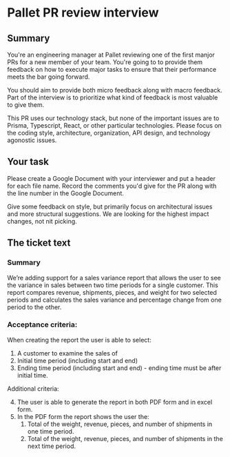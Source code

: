 # Pallet PR review interview

## Summary

You're an engineering manager at Pallet reviewing one of the first manjor PRs for a new member of your team. You're going to to provide them feedback on how to execute major tasks to ensure that their performance meets the bar going forward. 

You should aim to provide both micro feedback along with macro feedback. Part of the interview is to prioritize what kind of feedback is most valuable to give them. 

This PR uses our technology stack, but none of the important issues are  to Prisma, Typescript, React, or other particular technologies. Please focus on the coding style, architecture, organization, API design, and technology agonostic issues.

## Your task

Please create a Google Document with your interviewer and put a header for each file name. Record the comments you'd give for the PR along with the line number in the Google Document. 

Give some feedback on style, but primarily focus on architectural issues and more structural suggestions. We are looking for the highest impact changes, not nit picking. 


## The ticket text

### Summary

We’re adding support for a sales variance report that allows the user to see the variance in sales between two time periods for a single customer. This report compares revenue, shipments, pieces, and weight for two selected periods and calculates the sales variance and percentage change from one period to the other.

### Acceptance criteria:

When creating the report the user is able to select:

1. A customer to examine the sales of 
2. Initial time period (including start and end)
3. Ending time period (including start and end) - ending time must be after initial time. 

Additional criteria:

4. The user is able to generate the report in both PDF form and in excel form. 
5. In the PDF form the report shows the user the:
    1. Total of the weight, revenue, pieces, and number of shipments in one time period. 
    2. Total of the weight, revenue, pieces, and number of shipments in the next time period. 
